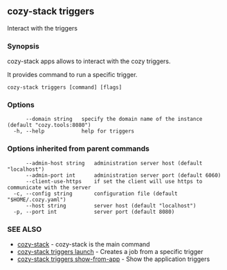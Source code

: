 ## cozy-stack triggers

Interact with the triggers

### Synopsis


cozy-stack apps allows to interact with the cozy triggers.

It provides command to run a specific trigger.


```
cozy-stack triggers [command] [flags]
```

### Options

```
      --domain string   specify the domain name of the instance (default "cozy.tools:8080")
  -h, --help            help for triggers
```

### Options inherited from parent commands

```
      --admin-host string   administration server host (default "localhost")
      --admin-port int      administration server port (default 6060)
      --client-use-https    if set the client will use https to communicate with the server
  -c, --config string       configuration file (default "$HOME/.cozy.yaml")
      --host string         server host (default "localhost")
  -p, --port int            server port (default 8080)
```

### SEE ALSO

* [cozy-stack](cozy-stack.md)	 - cozy-stack is the main command
* [cozy-stack triggers launch](cozy-stack_triggers_launch.md)	 - Creates a job from a specific trigger
* [cozy-stack triggers show-from-app](cozy-stack_triggers_show-from-app.md)	 - Show the application triggers

